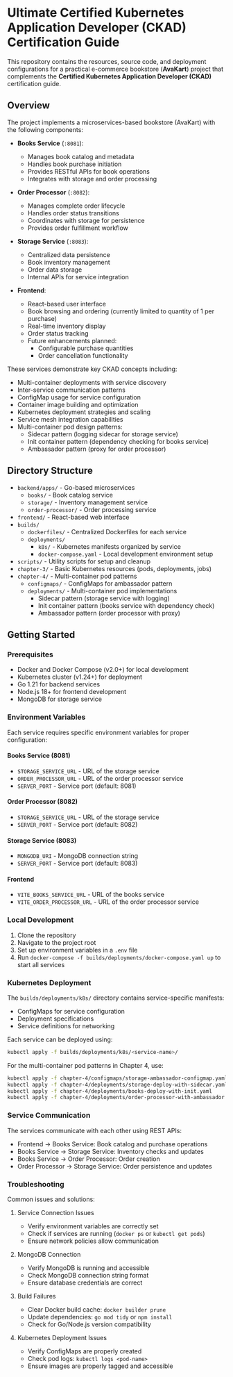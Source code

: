 # Ultimate Certified Kubernetes Application Developer (CKAD) Certification Guide

This repository contains the resources, source code, and deployment configurations for a practical e-commerce bookstore (**AvaKart**) project that complements the **Certified Kubernetes Application Developer (CKAD)** certification guide.

## Overview

The project implements a microservices-based bookstore (AvaKart) with the following components:

- **Books Service** (`:8081`): 
  - Manages book catalog and metadata
  - Handles book purchase initiation
  - Provides RESTful APIs for book operations
  - Integrates with storage and order processing

- **Order Processor** (`:8082`):
  - Manages complete order lifecycle
  - Handles order status transitions
  - Coordinates with storage for persistence
  - Provides order fulfillment workflow

- **Storage Service** (`:8083`):
  - Centralized data persistence
  - Book inventory management
  - Order data storage
  - Internal APIs for service integration

- **Frontend**:
  - React-based user interface
  - Book browsing and ordering (currently limited to quantity of 1 per purchase)
  - Real-time inventory display
  - Order status tracking
  - Future enhancements planned:
    - Configurable purchase quantities
    - Order cancellation functionality

These services demonstrate key CKAD concepts including:
- Multi-container deployments with service discovery
- Inter-service communication patterns
- ConfigMap usage for service configuration
- Container image building and optimization
- Kubernetes deployment strategies and scaling
- Service mesh integration capabilities
- Multi-container pod design patterns:
  - Sidecar pattern (logging sidecar for storage service)
  - Init container pattern (dependency checking for books service)
  - Ambassador pattern (proxy for order processor)

## Directory Structure

- `backend/apps/` - Go-based microservices
  - `books/` - Book catalog service
  - `storage/` - Inventory management service
  - `order-processor/` - Order processing service
- `frontend/` - React-based web interface
- `builds/`
  - `dockerfiles/` - Centralized Dockerfiles for each service
  - `deployments/`
    - `k8s/` - Kubernetes manifests organized by service
    - `docker-compose.yaml` - Local development environment setup
- `scripts/` - Utility scripts for setup and cleanup
- `chapter-3/` - Basic Kubernetes resources (pods, deployments, jobs)
- `chapter-4/` - Multi-container pod patterns
  - `configmaps/` - ConfigMaps for ambassador pattern
  - `deployments/` - Multi-container pod implementations
    - Sidecar pattern (storage service with logging)
    - Init container pattern (books service with dependency check)
    - Ambassador pattern (order processor with proxy)

## Getting Started

### Prerequisites
- Docker and Docker Compose (v2.0+) for local development
- Kubernetes cluster (v1.24+) for deployment
- Go 1.21 for backend services
- Node.js 18+ for frontend development
- MongoDB for storage service

### Environment Variables

Each service requires specific environment variables for proper configuration:

#### Books Service (8081)
- `STORAGE_SERVICE_URL` - URL of the storage service
- `ORDER_PROCESSOR_URL` - URL of the order processor service
- `SERVER_PORT` - Service port (default: 8081)

#### Order Processor (8082)
- `STORAGE_SERVICE_URL` - URL of the storage service
- `SERVER_PORT` - Service port (default: 8082)

#### Storage Service (8083)
- `MONGODB_URI` - MongoDB connection string
- `SERVER_PORT` - Service port (default: 8083)

#### Frontend
- `VITE_BOOKS_SERVICE_URL` - URL of the books service
- `VITE_ORDER_PROCESSOR_URL` - URL of the order processor service

### Local Development
1. Clone the repository
2. Navigate to the project root
3. Set up environment variables in a `.env` file
4. Run `docker-compose -f builds/deployments/docker-compose.yaml up` to start all services

### Kubernetes Deployment
The `builds/deployments/k8s/` directory contains service-specific manifests:
- ConfigMaps for service configuration
- Deployment specifications
- Service definitions for networking

Each service can be deployed using:
```bash
kubectl apply -f builds/deployments/k8s/<service-name>/
```

For the multi-container pod patterns in Chapter 4, use:
```bash
kubectl apply -f chapter-4/configmaps/storage-ambassador-configmap.yaml
kubectl apply -f chapter-4/deployments/storage-deploy-with-sidecar.yaml
kubectl apply -f chapter-4/deployments/books-deploy-with-init.yaml
kubectl apply -f chapter-4/deployments/order-processor-with-ambassador.yaml
```

### Service Communication

The services communicate with each other using REST APIs:
- Frontend → Books Service: Book catalog and purchase operations
- Books Service → Storage Service: Inventory checks and updates
- Books Service → Order Processor: Order creation
- Order Processor → Storage Service: Order persistence and updates

### Troubleshooting

Common issues and solutions:

1. Service Connection Issues
   - Verify environment variables are correctly set
   - Check if services are running (`docker ps` or `kubectl get pods`)
   - Ensure network policies allow communication

2. MongoDB Connection
   - Verify MongoDB is running and accessible
   - Check MongoDB connection string format
   - Ensure database credentials are correct

3. Build Failures
   - Clear Docker build cache: `docker builder prune`
   - Update dependencies: `go mod tidy` or `npm install`
   - Check for Go/Node.js version compatibility

4. Kubernetes Deployment Issues
   - Verify ConfigMaps are properly created
   - Check pod logs: `kubectl logs <pod-name>`
   - Ensure images are properly tagged and accessible
